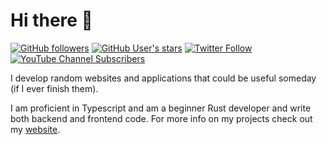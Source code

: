 # Hi there 👋

[![GitHub followers](https://img.shields.io/github/followers/Guusvanmeerveld?style=social)](https://github.com/guusvanmeerveld)
[![GitHub User's stars](https://img.shields.io/github/stars/Guusvanmeerveld?style=social)](https://github.com/Guusvanmeerveld?tab=repositories)
[![Twitter Follow](https://img.shields.io/twitter/follow/Guusvanmeerveld?style=social)](https://twitter.com/guusvanmeerveld)
[![YouTube Channel Subscribers](https://img.shields.io/youtube/channel/subscribers/UCYuqpoMay5SezCBrA_HKVWQ?style=social)](https://youtube.com/channel/UCYuqpoMay5SezCBrA_HKVWQ)

I develop random websites and applications that could be useful someday (if I ever finish them).

I am proficient in Typescript and am a beginner Rust developer and write both backend and frontend code. For more info on my projects check out my [website](https://guusvanmeerveld.dev).
